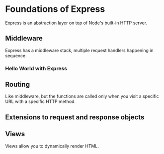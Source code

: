 # Foundations of Express

Express is an abstraction layer on top of Node's built-in HTTP server.

## Middleware

Express has a middleware stack, multiple request handlers happening in sequence.

### Hello World with Express


## Routing

Like middleware, but the functions are called only when you visit a specific URL with a specific HTTP method.

## Extensions to request and response objects

## Views

Views allow you to dynamically render HTML.
